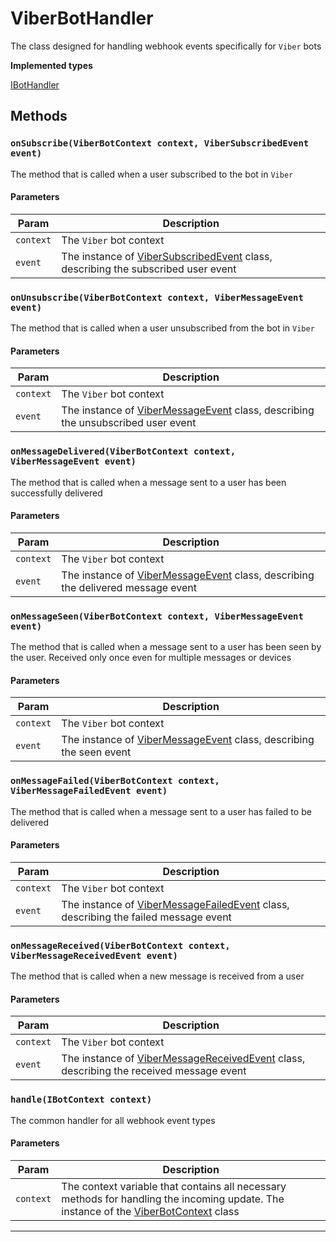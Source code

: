 # ViberBotHandler

The class designed for handling webhook events specifically for `Viber` bots

**Implemented types**

[IBotHandler](/types/Interfaces/IBotHandler.md)

## Methods

### `onSubscribe(ViberBotContext context, ViberSubscribedEvent event)`

The method that is called when a user subscribed to the bot in `Viber`

#### Parameters

| Param     | Description                                                                                                                |
| --------- | -------------------------------------------------------------------------------------------------------------------------- |
| `context` | The `Viber` bot context                                                                                                    |
| `event`   | The instance of [ViberSubscribedEvent](/types/Classes/ViberSubscribedEvent.md) class, describing the subscribed user event |

### `onUnsubscribe(ViberBotContext context, ViberMessageEvent event)`

The method that is called when a user unsubscribed from the bot in `Viber`

#### Parameters

| Param     | Description                                                                                                            |
| --------- | ---------------------------------------------------------------------------------------------------------------------- |
| `context` | The `Viber` bot context                                                                                                |
| `event`   | The instance of [ViberMessageEvent](/types/Classes/ViberMessageEvent.md) class, describing the unsubscribed user event |

### `onMessageDelivered(ViberBotContext context, ViberMessageEvent event)`

The method that is called when a message sent to a user has been successfully delivered

#### Parameters

| Param     | Description                                                                                                            |
| --------- | ---------------------------------------------------------------------------------------------------------------------- |
| `context` | The `Viber` bot context                                                                                                |
| `event`   | The instance of [ViberMessageEvent](/types/Classes/ViberMessageEvent.md) class, describing the delivered message event |

### `onMessageSeen(ViberBotContext context, ViberMessageEvent event)`

The method that is called when a message sent to a user has been seen by the user. Received only once even for multiple messages or devices

#### Parameters

| Param     | Description                                                                                               |
| --------- | --------------------------------------------------------------------------------------------------------- |
| `context` | The `Viber` bot context                                                                                   |
| `event`   | The instance of [ViberMessageEvent](/types/Classes/ViberMessageEvent.md) class, describing the seen event |

### `onMessageFailed(ViberBotContext context, ViberMessageFailedEvent event)`

The method that is called when a message sent to a user has failed to be delivered

#### Parameters

| Param     | Description                                                                                                                     |
| --------- | ------------------------------------------------------------------------------------------------------------------------------- |
| `context` | The `Viber` bot context                                                                                                         |
| `event`   | The instance of [ViberMessageFailedEvent](/types/Classes/ViberMessageFailedEvent.md) class, describing the failed message event |

### `onMessageReceived(ViberBotContext context, ViberMessageReceivedEvent event)`

The method that is called when a new message is received from a user

#### Parameters

| Param     | Description                                                                                                                           |
| --------- | ------------------------------------------------------------------------------------------------------------------------------------- |
| `context` | The `Viber` bot context                                                                                                               |
| `event`   | The instance of [ViberMessageReceivedEvent](/types/Classes/ViberMessageReceivedEvent.md) class, describing the received message event |

### `handle(IBotContext context)`

The common handler for all webhook event types

#### Parameters

| Param     | Description                                                                                                                                                               |
| --------- | ------------------------------------------------------------------------------------------------------------------------------------------------------------------------- |
| `context` | The context variable that contains all necessary methods for handling the incoming update. The instance of the [ViberBotContext](/types/Classes/ViberBotContext.md) class |

---
